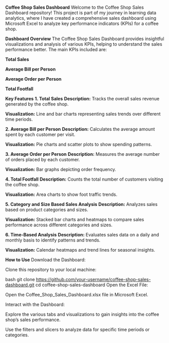 **Coffee Shop Sales Dashboard**
Welcome to the Coffee Shop Sales Dashboard repository! This project is part of my journey in learning data analytics, where I have created a comprehensive sales dashboard using Microsoft Excel to analyze key performance indicators (KPIs) for a coffee shop.

**Dashboard Overview**
The Coffee Shop Sales Dashboard provides insightful visualizations and analysis of various KPIs, helping to understand the sales performance better. The main KPIs included are:

**Total Sales**

**Average Bill per Person**

**Average Order per Person**

**Total Footfall**

**Key Features**
**1. Total Sales**
**Description:** Tracks the overall sales revenue generated by the coffee shop.

**Visualization:** Line and bar charts representing sales trends over different time periods.

**2. Average Bill per Person**
**Description:** Calculates the average amount spent by each customer per visit.

**Visualization:** Pie charts and scatter plots to show spending patterns.

**3. Average Order per Person**
**Description:** Measures the average number of orders placed by each customer.

**Visualization:** Bar graphs depicting order frequency.

**4. Total Footfall**
**Description:** Counts the total number of customers visiting the coffee shop.

**Visualization:** Area charts to show foot traffic trends.

**5. Category and Size Based Sales Analysis**
**Description:** Analyzes sales based on product categories and sizes.

**Visualization:** Stacked bar charts and heatmaps to compare sales performance across different categories and sizes.

**6. Time-Based Analysis**
**Description:** Evaluates sales data on a daily and monthly basis to identify patterns and trends.

**Visualization:** Calendar heatmaps and trend lines for seasonal insights.

**How to Use**
Download the Dashboard:

Clone this repository to your local machine:

bash
git clone https://github.com/your-username/coffee-shop-sales-dashboard.git
cd coffee-shop-sales-dashboard
Open the Excel File:

Open the Coffee_Shop_Sales_Dashboard.xlsx file in Microsoft Excel.

Interact with the Dashboard:

Explore the various tabs and visualizations to gain insights into the coffee shop’s sales performance.

Use the filters and slicers to analyze data for specific time periods or categories.
